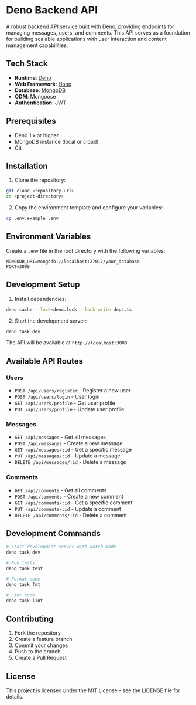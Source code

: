 # Deno Backend API

A robust backend API service built with Deno, providing endpoints for managing messages, users, and comments. This API serves as a foundation for building scalable applications with user interaction and content management capabilities.

## Tech Stack

- **Runtime**: [Deno](https://deno.land/)
- **Web Framework**: [Hono](https://hono.dev/)
- **Database**: [MongoDB](https://www.mongodb.com/)
- **ODM**: Mongoose
- **Authentication**: JWT

## Prerequisites

- Deno 1.x or higher
- MongoDB instance (local or cloud)
- Git

## Installation

1. Clone the repository:
```bash
git clone <repository-url>
cd <project-directory>
```

2. Copy the environment template and configure your variables:
```bash
cp .env.example .env
```

## Environment Variables

Create a `.env` file in the root directory with the following variables:

```env
MONGODB_URI=mongodb://localhost:27017/your_database
PORT=3000
```

## Development Setup

1. Install dependencies:
```bash
deno cache --lock=deno.lock --lock-write deps.ts
```

2. Start the development server:
```bash
deno task dev
```

The API will be available at `http://localhost:3000`

## Available API Routes

### Users
- `POST /api/users/register` - Register a new user
- `POST /api/users/login` - User login
- `GET /api/users/profile` - Get user profile
- `PUT /api/users/profile` - Update user profile

### Messages
- `GET /api/messages` - Get all messages
- `POST /api/messages` - Create a new message
- `GET /api/messages/:id` - Get a specific message
- `PUT /api/messages/:id` - Update a message
- `DELETE /api/messages/:id` - Delete a message

### Comments
- `GET /api/comments` - Get all comments
- `POST /api/comments` - Create a new comment
- `GET /api/comments/:id` - Get a specific comment
- `PUT /api/comments/:id` - Update a comment
- `DELETE /api/comments/:id` - Delete a comment

## Development Commands

```bash
# Start development server with watch mode
deno task dev

# Run tests
deno task test

# Format code
deno task fmt

# Lint code
deno task lint
```

## Contributing

1. Fork the repository
2. Create a feature branch
3. Commit your changes
4. Push to the branch
5. Create a Pull Request

## License

This project is licensed under the MIT License - see the LICENSE file for details.

